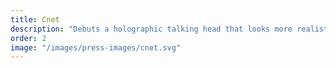 ```yaml
---
title: Cnet
description: "Debuts a holographic talking head that looks more realistic than ever"
order: 2
image: "/images/press-images/cnet.svg"
---
```

